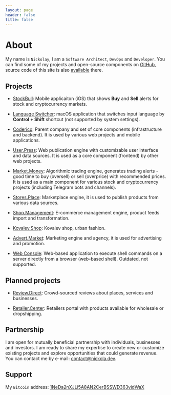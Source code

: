 ```yaml
---
layout: page
header: false
title: false
---
```


# About

My name is `Nickolay`, I am a `Software Architect`, `DevOps` and `Developer`.
You can find some of my projects and open-source components on <a href="https://github.com/nickola">GitHub</a>,
source code of this site is also <a href="https://github.com/nickola/nickola.dev">available</a> there.

## Projects

- <a href="projects/stockbull">StockBull</a>:
  Mobile applicaiton (iOS) that shows **Buy** and **Sell** alerts for stock and cryptocurrency markets.

- <a href="projects/language-switcher">Language Switcher</a>:
  macOS application that switches input language by **Control + Shift** shortcut (not supported by system settings).

- <a href="https://coderico.com">Coderico</a>:
  Parent company and set of core components (infrastructure and backend).
  It is used by various web projects and mobile applications.

- <a href="https://user.press">User.Press</a>:
  Web publication engine with customizable user interface and data sources.
  It is used as a core component (frontend) by other web projects.

- <a href="https://market.money">Market.Money</a>:
  Algorithmic trading engine, generates trading alerts - good time to buy (oversell) or sell (overprice) with recommended prices.
  It is used as a main component for various stock and cryptocurrency projects (including Telegram bots and channels).

- <a href="https://stores.place">Stores.Place</a>:
  Marketplace engine, it is used to publish products from various data sources.

- <a href="http://shop.management">Shop.Management</a>:
  E-commerce management engine, product feeds import and transformation.

- <a href="https://kovalev.shop">Kovalev.Shop</a>:
  Kovalev shop, urban fashion.

- <a href="http://advert.market">Advert.Market</a>:
  Marketing engine and agency, it is used for advertising and promotion.

- <a href="https://web-console.org">Web Console</a>:
  Web-based application to execute shell commands on a server directly from a browser (web-based shell).
  Outdated, not supported.

## Planned projects

- <a href="http://review.direct">Review.Direct</a>:
  Crowd-sourced reviews about places, services and businesses.

- <a href="http://retailer.center">Retailer.Center</a>:
  Retailers portal with products available for wholesale or dropshipping.

## Partnership

I am open for mutually beneficial partnership with individuals, businesses and investors.
I am ready to share my expertise to create new or customize existing projects and explore opportunities that could generate revenue.
You can contact me by e-mail: <a href="mailto:contact@nickola.dev">contact@nickola.dev</a>.


## Support

My `Bitcoin` address: <a href="https://www.blockchain.com/btc/address/1NeDa2nXJLi5A8AN2CerBSSWD363vjdWaX">1NeDa2nXJLi5A8AN2CerBSSWD363vjdWaX</a>
